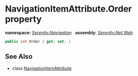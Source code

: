 # NavigationItemAttribute.Order property
**namespace:** *[Serenity.Navigation](../../README.md#serenity.navigation-namespace)*   **assembly**: *[Serenity.Net.Web](../../README.md)*

```csharp
public int Order { get; set; }
```

## See Also

* class [NavigationItemAttribute](../NavigationItemAttribute.md)